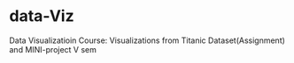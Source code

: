 # data-Viz
Data Visualizatioin Course:
Visualizations from Titanic Dataset(Assignment)
and MINI-project V sem
